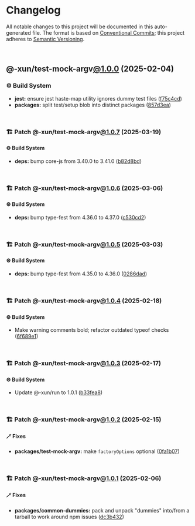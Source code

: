 # Changelog

All notable changes to this project will be documented in this auto-generated
file. The format is based on [Conventional Commits][1];
this project adheres to [Semantic Versioning][2].

<br />

## @-xun/test-mock-argv[@1.0.0][3] (2025-02-04)

### ⚙️ Build System

- **jest:** ensure jest haste-map utility ignores dummy test files ([f75c4cd][4])
- **packages:** split test/setup blob into distinct packages ([857d3ea][5])

<br />

### 🏗️ Patch @-xun/test-mock-argv[@1.0.7][6] (2025-03-19)

#### ⚙️ Build System

- **deps:** bump core-js from 3.40.0 to 3.41.0 ([b82d8bd][7])

<br />

### 🏗️ Patch @-xun/test-mock-argv[@1.0.6][8] (2025-03-06)

#### ⚙️ Build System

- **deps:** bump type-fest from 4.36.0 to 4.37.0 ([c530cd2][9])

<br />

### 🏗️ Patch @-xun/test-mock-argv[@1.0.5][10] (2025-03-03)

#### ⚙️ Build System

- **deps:** bump type-fest from 4.35.0 to 4.36.0 ([0286dad][11])

<br />

### 🏗️ Patch @-xun/test-mock-argv[@1.0.4][12] (2025-02-18)

#### ⚙️ Build System

- Make warning comments bold; refactor outdated typeof checks ([6f689e1][13])

<br />

### 🏗️ Patch @-xun/test-mock-argv[@1.0.3][14] (2025-02-17)

#### ⚙️ Build System

- Update @-xun/run to 1.0.1 ([b33fea8][15])

<br />

### 🏗️ Patch @-xun/test-mock-argv[@1.0.2][16] (2025-02-15)

#### 🪄 Fixes

- **packages/test-mock-argv:** make `factoryOptions` optional ([0fa1b07][17])

<br />

### 🏗️ Patch @-xun/test-mock-argv[@1.0.1][18] (2025-02-06)

#### 🪄 Fixes

- **packages/common-dummies:** pack and unpack "dummies" into/from a tarball to work around npm issues ([dc3b432][19])

[1]: https://conventionalcommits.org
[2]: https://semver.org
[3]: https://github.com/Xunnamius/test-utils/compare/857d3eac80084608a88cbc27476cbe23e155ce7d...@-xun/test-mock-argv@1.0.0
[4]: https://github.com/Xunnamius/test-utils/commit/f75c4cd929f5d1720d466436ad2ee5c68cced170
[5]: https://github.com/Xunnamius/test-utils/commit/857d3eac80084608a88cbc27476cbe23e155ce7d
[6]: https://github.com/Xunnamius/test-utils/compare/@-xun/test-mock-argv@1.0.6...@-xun/test-mock-argv@1.0.7
[7]: https://github.com/Xunnamius/test-utils/commit/b82d8bdf40863bf8405cba23566f44d76e7ea3b2
[8]: https://github.com/Xunnamius/test-utils/compare/@-xun/test-mock-argv@1.0.5...@-xun/test-mock-argv@1.0.6
[9]: https://github.com/Xunnamius/test-utils/commit/c530cd2587565c000dcf4efd29c8fa7b41f456fa
[10]: https://github.com/Xunnamius/test-utils/compare/@-xun/test-mock-argv@1.0.4...@-xun/test-mock-argv@1.0.5
[11]: https://github.com/Xunnamius/test-utils/commit/0286dad11ad40c10f9ed8ec68d858b0245f66bad
[12]: https://github.com/Xunnamius/test-utils/compare/@-xun/test-mock-argv@1.0.3...@-xun/test-mock-argv@1.0.4
[13]: https://github.com/Xunnamius/test-utils/commit/6f689e10efcbac51bda6c5db872d36185d578002
[14]: https://github.com/Xunnamius/test-utils/compare/@-xun/test-mock-argv@1.0.2...@-xun/test-mock-argv@1.0.3
[15]: https://github.com/Xunnamius/test-utils/commit/b33fea8db53369e4e821d273ed05fd0d4c91b749
[16]: https://github.com/Xunnamius/test-utils/compare/@-xun/test-mock-argv@1.0.1...@-xun/test-mock-argv@1.0.2
[17]: https://github.com/Xunnamius/test-utils/commit/0fa1b071f369dbe1d4bcd1896de0bdc00b84cfdd
[18]: https://github.com/Xunnamius/test-utils/compare/@-xun/test-mock-argv@1.0.0...@-xun/test-mock-argv@1.0.1
[19]: https://github.com/Xunnamius/test-utils/commit/dc3b432f6d15898a8396cf56c73f03cafcecb7a9
